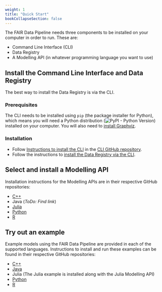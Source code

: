 ```yaml
---
weight: 1
title: "Quick Start"
bookCollapseSection: false
---
```


The FAIR Data Pipeline needs three components to be installed on your computer in order to run. These are:

- Command Line Interface (CLI)
- Data Registry
- A Modelling API (in whatever programming language you want to use)

## Install the Command Line Interface and Data Registry

The best way to install the Data Registry is via the CLI.

### Prerequisites

The CLI needs to be installed using `pip` (the package installer for Python), which means you will need a Python distribution (![PyPI - Python Version](https://img.shields.io/pypi/pyversions/fair-cli)) installed on your computer. You will also need to [install Graphviz](https://graphviz.org/).

### Installation

- Follow [Instructions to install the CLI](https://github.com/FAIRDataPipeline/FAIR-CLI#installation) in the [CLI GitHub repository](https://github.com/FAIRDataPipeline/FAIR-CLI).
- Follow the instructions to [install the Data Registry via the CLI](https://github.com/FAIRDataPipeline/FAIR-CLI#registry).

## Select and install a Modelling API

Installation instructions for the Modelling APIs are in their respective GitHub repositories:

- [C++](https://github.com/FAIRDataPipeline/cppDataPipeline#installation)
- Java (*ToDo: Find link*)
- [Julia](https://github.com/FAIRDataPipeline/DataPipeline.jl#installation)
- [Python](https://github.com/FAIRDataPipeline/pyDataPipeline#installation)
- [R](https://github.com/FAIRDataPipeline/rDataPipeline#installation)

## Try out an example

Example models using the FAIR Data Pipeline are provided in each of the supported languages. Instructions to install and run these examples can be found in their respective GitHub repositories:

- [C++](https://github.com/FAIRDataPipeline/cppSimpleModel)
- [Java](https://github.com/FAIRDataPipeline/javaSimpleModel)
- Julia (The Julia example is installed along with the Julia Modelling API)
- [Python](https://github.com/FAIRDataPipeline/pySimpleModel)
- [R](https://github.com/FAIRDataPipeline/rSimpleModel)
